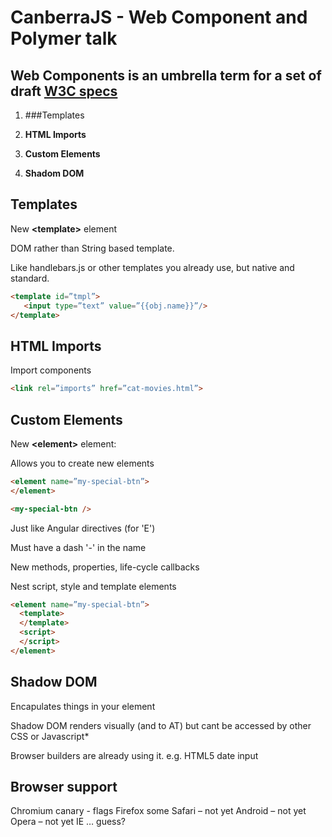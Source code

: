 CanberraJS - Web Component and Polymer talk
=============================

## Web Components is an umbrella term for a set of draft [W3C specs](http://www.w3.org/TR/components-intro/)

1. ###Templates

2. **HTML Imports**

3. **Custom Elements**

4. **Shadom DOM**




## Templates

New **&lt;template&gt;** element

DOM rather than String based template.

Like handlebars.js or other templates you already use, but native and standard.

```html
<template id=”tmpl”>
   <input type=”text” value=”{{obj.name}}”/>
</template>
```


## HTML Imports

Import components

```html
<link rel=”imports” href=”cat-movies.html”>
```


## Custom Elements

New **&lt;element&gt;** element:

Allows you to create new elements

```html
<element name=”my-special-btn”>
</element>

<my-special-btn />
```

Just like Angular directives (for 'E')

Must have a dash '-' in the name

New methods, properties, life-cycle callbacks

Nest script, style and template elements

```html
<element name=”my-special-btn”>
  <template>
  </template>
  <script>
  </script>
</element>
```


## Shadow DOM
Encapulates things in your element

Shadow DOM renders visually (and to AT) but cant be accessed by other CSS or Javascript*

Browser builders are already using it. e.g. HTML5 date input 


## Browser support 

Chromium canary - flags 
Firefox some
Safari – not yet
Android – not yet
Opera – not yet
IE … guess?







